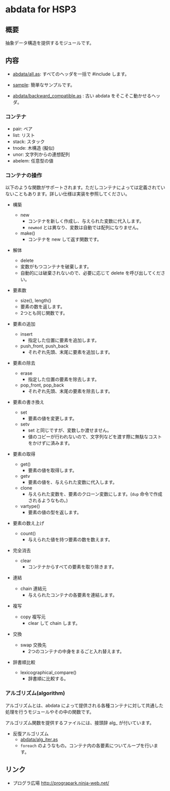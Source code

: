 # abdata for HSP3
## 概要
抽象データ構造を提供するモジュールです。

## 内容
* [abdata/all.as](abdata/all.as): すべてのヘッダを一括で \#include します。
* [sample](sample): 簡単なサンプルです。

* [abdata/backward_compatible.as](abdata/backward_compatible.as) : 古い abdata をそこそこ動かせるヘッダ。

### コンテナ
* pair: ペア
* list: リスト
* stack: スタック
* tnode: 木構造 (擬似)
* unor: 文字列からの連想配列
* abelem: 任意型の値

### コンテナの操作
以下のような関数がサポートされます。ただしコンテナによっては定義されていないこともあります。詳しい仕様は実装を参照してください。

* 構築
  * new
    * コンテナを新しく作成し、与えられた変数に代入します。
    * `newmod` とは異なり、変数は自動では配列になりません。
  * make()
    * コンテナを new して返す関数です。
* 解体
  * delete
  * 変数がもつコンテナを破棄します。
  * 自動的には破棄されないので、必要に応じて delete を呼び出してください。

* 要素数
  * size(), length()
  * 要素の数を返します。
  * 2つとも同じ関数です。
* 要素の追加
  * insert
    * 指定した位置に要素を追加します。
  * push_front, push_back
    * それぞれ先頭、末尾に要素を追加します。
* 要素の除去
  * erase
    * 指定した位置の要素を除去します。
  * pop_front, pop_back
    * それぞれ先頭、末尾の要素を除去します。
* 要素の書き換え
  * set
    * 要素の値を変更します。
  * setv
    * set と同じですが、変数しか渡せません。
    * 値のコピーが行われないので、文字列などを渡す際に無駄なコストをかけずに済みます。
* 要素の取得
  * get()
    * 要素の値を取得します。
  * getv
    * 要素の値を、与えられた変数に代入します。
  * clone
    * 与えられた変数を、要素のクローン変数にします。(`dup` 命令で作成されるようなもの。)
  * vartype()
    * 要素の値の型を返します。
* 要素の数え上げ
  * count()
    * 与えられた値を持つ要素の数を数えます。

* 完全消去
  * clear
    * コンテナからすべての要素を取り除きます。
* 連結
  * chain 連結元
    * 与えられたコンテナの各要素を連結します。
* 複写
  * copy 複写元
    * clear して chain します。
* 交換
  * swap 交換先
    * 2つのコンテナの中身をまるごと入れ替えます。
* 辞書順比較
  * lexicographical_compare()
    * 辞書順に比較する。

### アルゴリズム(algorithm)
アルゴリズムとは、abdata によって提供される各種コンテナに対して共通した処理を行うモジュールやその中の関数です。

アルゴリズム関数を提供するファイルには、接頭辞 alg_ が付いています。

* 反復アルゴリズム
  * [abdata/alg_iter.as](abdata/alg_iter.as)
  * `foreach` のようなもの。コンテナ内の各要素についてループを行います。

## リンク
* プログラ広場 <http://prograpark.ninja-web.net/>
